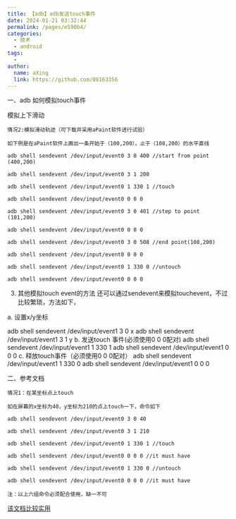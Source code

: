 ```yaml
---
title: 【adb】adb发送touch事件
date: 2024-01-21 03:32:44
permalink: /pages/e590b4/
categories:
  - 技术
  - android
tags:
  - 
author: 
  name: aXing
  link: https://github.com/08163356
---
```

一、adb 如何模拟touch事件

模拟上下滑动

```
情况2:模拟滑动轨迹（可下载并采用aPaint软件进行试验）

如下例是在aPaint软件上画出一条开始于（100,200），止于（108,200）的水平直线

adb shell sendevent /dev/input/event0 3 0 400 //start from point (400,200)

adb shell sendevent /dev/input/event0 3 1 200

adb shell sendevent /dev/input/event0 1 330 1 //touch

adb shell sendevent /dev/input/event0 0 0 0

adb shell sendevent /dev/input/event0 3 0 401 //step to point (101,200)

adb shell sendevent /dev/input/event0 0 0 0

adb shell sendevent /dev/input/event0 3 0 508 //end point(108,200)

adb shell sendevent /dev/input/event0 0 0 0

adb shell sendevent /dev/input/event0 1 330 0 //untouch

adb shell sendevent /dev/input/event0 0 0 0
```



3. 其他模拟touch event的方法
还可以通过sendevent来模拟touchevent，不过比较繁琐，方法如下，

a. 设置x/y坐标

adb shell sendevent /dev/input/event1 3 0 x
adb shell sendevent /dev/input/event1 3 1 y
b. 发送touch 事件(必须使用0 0 0配对)
adb shell sendevent /dev/input/event1 1 330 1
adb shell sendevent /dev/input/event1 0 0 0
c.  释放touch事件（必须使用0 0 0配对）
adb shell sendevent /dev/input/event1 1 330 0
adb shell sendevent /dev/input/event1 0 0 0 

二、参考文档

```
情况1：在某坐标点上touch

如在屏幕的x坐标为40，y坐标为210的点上touch一下，命令如下

adb shell sendevent /dev/input/event0 3 0 40

adb shell sendevent /dev/input/event0 3 1 210

adb shell sendevent /dev/input/event0 1 330 1 //touch

adb shell sendevent /dev/input/event0 0 0 0 //it must have

adb shell sendevent /dev/input/event0 1 330 0 //untouch

adb shell sendevent /dev/input/event0 0 0 0 //it must have

注：以上六组命令必须配合使用，缺一不可
```

[该文档比较实用](https://blog.csdn.net/jgw2008/article/details/52913543?spm=1001.2101.3001.6650.2&utm_medium=distribute.pc_relevant.none-task-blog-2%7Edefault%7ECTRLIST%7ERate-2.pc_relevant_antiscan&depth_1-utm_source=distribute.pc_relevant.none-task-blog-2%7Edefault%7ECTRLIST%7ERate-2.pc_relevant_antiscan&utm_relevant_index=5)